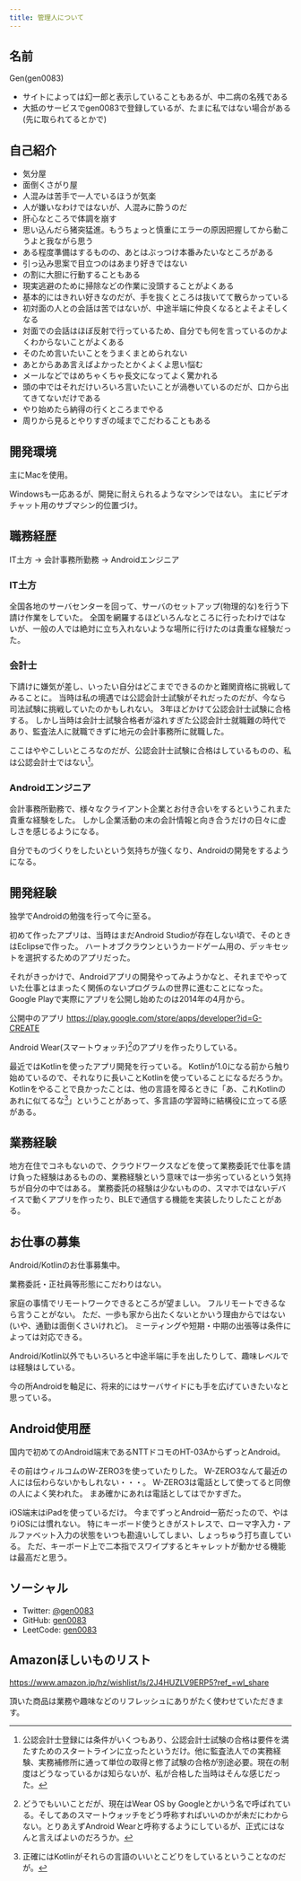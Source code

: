 ```yaml
---
title: 管理人について
---
```


## 名前

Gen(gen0083)

- サイトによっては幻一郎と表示していることもあるが、中二病の名残である
- 大抵のサービスでgen0083で登録しているが、たまに私ではない場合がある(先に取られてるとかで)

## 自己紹介

- 気分屋
- 面倒くさがり屋
- 人混みは苦手で一人でいるほうが気楽
- 人が嫌いなわけではないが、人混みに酔うのだ
- 肝心なところで体調を崩す
- 思い込んだら猪突猛進。もうちょっと慎重にエラーの原因把握してから動こうよと我ながら思う
- ある程度準備はするものの、あとはぶっつけ本番みたいなところがある
- 引っ込み思案で目立つのはあまり好きではない
- の割に大胆に行動することもある
- 現実逃避のために掃除などの作業に没頭することがよくある
- 基本的にはきれい好きなのだが、手を抜くところは抜いてて散らかっている
- 初対面の人との会話は苦ではないが、中途半端に仲良くなるとよそよそしくなる
- 対面での会話はほぼ反射で行っているため、自分でも何を言っているのかよくわからないことがよくある
- そのため言いたいことをうまくまとめられない
- あとからああ言えばよかったとかくよくよ思い悩む
- メールなどではめちゃくちゃ長文になってよく驚かれる
- 頭の中ではそれだけいろいろ言いたいことが渦巻いているのだが、口から出てきてないだけである
- やり始めたら納得の行くところまでやる
- 周りから見るとやりすぎの域までこだわることもある

## 開発環境

主にMacを使用。

Windowsも一応あるが、開発に耐えられるようなマシンではない。
主にビデオチャット用のサブマシン的位置づけ。

## 職務経歴

IT土方 → 会計事務所勤務 → Androidエンジニア

### IT土方

全国各地のサーバセンターを回って、サーバのセットアップ(物理的な)を行う下請け作業をしていた。
全国を網羅するほどいろんなところに行ったわけではないが、一般の人では絶対に立ち入れないような場所に行けたのは貴重な経験だった。

### 会計士

下請けに嫌気が差し、いったい自分はどこまでできるのかと難関資格に挑戦してみることに。
当時は私の境遇では公認会計士試験がそれだったのだが、今なら司法試験に挑戦していたのかもしれない。
3年ほどかけて公認会計士試験に合格する。
しかし当時は会計士試験合格者が溢れすぎた公認会計士就職難の時代であり、監査法人に就職できずに地元の会計事務所に就職した。

ここはややこしいところなのだが、公認会計士試験に合格はしているものの、私は公認会計士ではない[^1]。

### Androidエンジニア

会計事務所勤務で、様々なクライアント企業とお付き合いをするというこれまた貴重な経験をした。
しかし企業活動の末の会計情報と向き合うだけの日々に虚しさを感じるようになる。

自分でものづくりをしたいという気持ちが強くなり、Androidの開発をするようになる。

## 開発経験

独学でAndroidの勉強を行って今に至る。

初めて作ったアプリは、当時はまだAndroid Studioが存在しない頃で、そのときはEclipseで作った。
ハートオブクラウンというカードゲーム用の、デッキセットを選択するためのアプリだった。

それがきっかけで、Androidアプリの開発やってみようかなと、それまでやっていた仕事とはまったく関係のないプログラムの世界に進むことになった。
Google Playで実際にアプリを公開し始めたのは2014年の4月から。

公開中のアプリ
<https://play.google.com/store/apps/developer?id=G-CREATE>

Android Wear(スマートウォッチ)[^2]のアプリを作ったりしている。

最近ではKotlinを使ったアプリ開発を行っている。
Kotlinが1.0になる前から触り始めているので、それなりに長いことKotlinを使っていることになるだろうか。
Kotlinをやることで良かったことは、他の言語を障るときに「あ、これKotlinのあれに似てるな[^3]」ということがあって、多言語の学習時に結構役に立ってる感がある。

## 業務経験

地方在住でコネもないので、クラウドワークスなどを使って業務委託で仕事を請け負った経験はあるものの、業務経験という意味では一歩劣っているという気持ちが自分の中ではある。
業務委託の経験は少ないものの、スマホではないデバイスで動くアプリを作ったり、BLEで通信する機能を実装したりしたことがある。

## お仕事の募集

Android/Kotlinのお仕事募集中。

業務委託・正社員等形態にこだわりはない。

家庭の事情でリモートワークできるところが望ましい。
フルリモートできるなら言うことがない。
ただ、一歩も家から出たくないとかいう理由からではない(いや、通勤は面倒くさいけれど)。
ミーティングや短期・中期の出張等は条件によっては対応できる。

Android/Kotlin以外でもいろいろと中途半端に手を出したりして、趣味レベルでは経験はしている。

今の所Androidを軸足に、将来的にはサーバサイドにも手を広げていきたいなと思っている。

## Android使用歴

国内で初めてのAndroid端末であるNTTドコモのHT-03AからずっとAndroid。

その前はウィルコムのW-ZERO3を使っていたりした。
W-ZERO3なんて最近の人には伝わらないかもしれない・・・。
W-ZERO3は電話として使ってると同僚の人によく笑われた。
まあ確かにあれは電話としてはでかすぎた。

iOS端末はiPadを使っているだけ。
今までずっとAndroid一筋だったので、やはりiOSには慣れない。
特にキーボード使うときがストレスで、ローマ字入力・アルファベット入力の状態をいつも勘違いしてしまい、しょっちゅう打ち直している。
ただ、キーボード上で二本指でスワイプするとキャレットが動かせる機能は最高だと思う。

## ソーシャル

- Twitter: [@gen0083](https://twitter.com/gen0083/)
- GitHub: [gen0083](https://github.com/gen0083/)
- LeetCode: [gen0083](https://leetcode.com/gen0083/)

## Amazonほしいものリスト

<https://www.amazon.jp/hz/wishlist/ls/2J4HUZLV9ERP5?ref_=wl_share>

頂いた商品は業務や趣味などのリフレッシュにありがたく使わせていただきます。

[^1]: 公認会計士登録には条件がいくつもあり、公認会計士試験の合格は要件を満たすためのスタートラインに立ったというだけ。他に監査法人での実務経験、実務補修所に通って単位の取得と修了試験の合格が別途必要。現在の制度はどうなっているかは知らないが、私が合格した当時はそんな感じだった。
[^2]: どうでもいいことだが、現在はWear OS by Googleとかいう名で呼ばれている。そしてあのスマートウォッチをどう呼称すればいいのかが未だにわからない。とりあえずAndroid Wearと呼称するようにしているが、正式にはなんと言えばよいのだろうか。
[^3]: 正確にはKotlinがそれらの言語のいいとこどりをしているということなのだが。